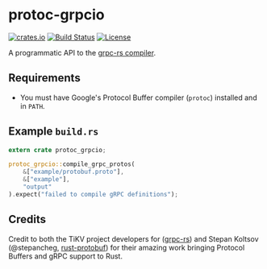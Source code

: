 # protoc-grpcio
[![crates.io](https://img.shields.io/crates/v/protoc-grpcio.svg)](https://crates.io/crates/protoc-grpcio) 
[![Build Status](https://travis-ci.org/mtp401/protoc-grpcio.svg?branch=master)](https://travis-ci.org/mtp401/protoc-grpcio)
[![License](https://img.shields.io/crates/l/protoc-grpcio.svg)](https://github.com/mtp401/protoc-grpcio/blob/master/LICENSE)

A programmatic API to the
[grpc-rs compiler](https://github.com/pingcap/grpc-rs).

## Requirements

- You must have Google's Protocol Buffer compiler (`protoc`) installed and in
  `PATH`.

## Example `build.rs`

```rust
extern crate protoc_grpcio;

protoc_grpcio::compile_grpc_protos(
    &["example/protobuf.proto"],
    &["example"],
    "output"
).expect("failed to compile gRPC definitions");
```

## Credits

Credit to both the TiKV project developers for
([grpc-rs](https://github.com/pingcap/grpc-rs)) and Stepan Koltsov
(@stepancheg, [rust-protobuf](https://github.com/stepancheg/rust-protobuf))
for their amazing work bringing Protocol Buffers and gRPC support to Rust.
